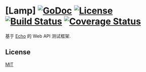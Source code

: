 # [Lamp]  [![GoDoc](http://img.shields.io/badge/go-documentation-blue.svg?style=flat-square)](http://godoc.org/github.com/yulefox/lamp) [![License](http://img.shields.io/badge/license-mit-blue.svg?style=flat-square)](https://github.com/yulefox/lamp/blob/master/LICENSE) [![Build Status](http://img.shields.io/travis/yulefox/lamp.svg?style=flat-square)](https://travis-ci.org/yulefox/lamp) [![Coverage Status](http://img.shields.io/coveralls/yulefox/lamp.svg?style=flat-square)](https://coveralls.io/r/yulefox/lamp)

基于 [Echo](https://github.com/yulefox/lamp) 的 Web API 测试框架.

## License

[MIT](https://github.com/yulefox/lamp/blob/master/LICENSE)
